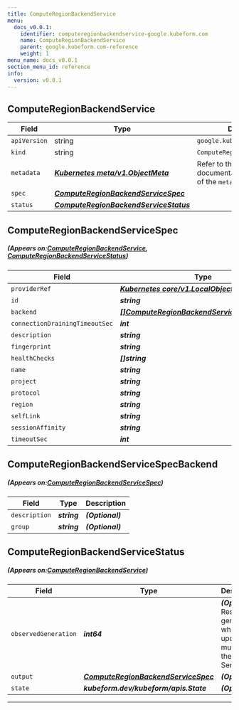 ```yaml
---
title: ComputeRegionBackendService
menu:
  docs_v0.0.1:
    identifier: computeregionbackendservice-google.kubeform.com
    name: ComputeRegionBackendService
    parent: google.kubeform.com-reference
    weight: 1
menu_name: docs_v0.0.1
section_menu_id: reference
info:
  version: v0.0.1
---
```


## ComputeRegionBackendService
| Field | Type | Description |
| ------ | ----- | ----------- |
| `apiVersion` | string | `google.kubeform.com/v1alpha1` |
|    `kind` | string | `ComputeRegionBackendService` |
| `metadata` | ***[Kubernetes meta/v1.ObjectMeta](https://kubernetes.io/docs/reference/generated/kubernetes-api/v1.13/#objectmeta-v1-meta)***|Refer to the Kubernetes API documentation for the fields of the `metadata` field.|
| `spec` | ***[ComputeRegionBackendServiceSpec](#ComputeRegionBackendServiceSpec)***||
| `status` | ***[ComputeRegionBackendServiceStatus](#ComputeRegionBackendServiceStatus)***||
## ComputeRegionBackendServiceSpec
##### (Appears on:[ComputeRegionBackendService](#ComputeRegionBackendService), [ComputeRegionBackendServiceStatus](#ComputeRegionBackendServiceStatus))
| Field | Type | Description |
| ------ | ----- | ----------- |
| `providerRef` | ***[Kubernetes core/v1.LocalObjectReference](https://kubernetes.io/docs/reference/generated/kubernetes-api/v1.13/#localobjectreference-v1-core)***||
| `id` | ***string***||
| `backend` | ***[[]ComputeRegionBackendServiceSpecBackend](#ComputeRegionBackendServiceSpecBackend)***| ***(Optional)*** |
| `connectionDrainingTimeoutSec` | ***int***| ***(Optional)*** |
| `description` | ***string***| ***(Optional)*** |
| `fingerprint` | ***string***| ***(Optional)*** |
| `healthChecks` | ***[]string***||
| `name` | ***string***||
| `project` | ***string***| ***(Optional)*** |
| `protocol` | ***string***| ***(Optional)*** |
| `region` | ***string***| ***(Optional)*** |
| `selfLink` | ***string***| ***(Optional)*** |
| `sessionAffinity` | ***string***| ***(Optional)*** |
| `timeoutSec` | ***int***| ***(Optional)*** |
## ComputeRegionBackendServiceSpecBackend
##### (Appears on:[ComputeRegionBackendServiceSpec](#ComputeRegionBackendServiceSpec))
| Field | Type | Description |
| ------ | ----- | ----------- |
| `description` | ***string***| ***(Optional)*** |
| `group` | ***string***| ***(Optional)*** |
## ComputeRegionBackendServiceStatus
##### (Appears on:[ComputeRegionBackendService](#ComputeRegionBackendService))
| Field | Type | Description |
| ------ | ----- | ----------- |
| `observedGeneration` | ***int64***| ***(Optional)*** Resource generation, which is updated on mutation by the API Server.|
| `output` | ***[ComputeRegionBackendServiceSpec](#ComputeRegionBackendServiceSpec)***| ***(Optional)*** |
| `state` | ***kubeform.dev/kubeform/apis.State***| ***(Optional)*** |
---
